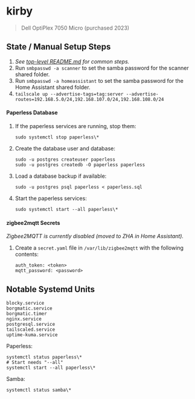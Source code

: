 # kirby

> Dell OptiPlex 7050 Micro (purchased 2023)

## State / Manual Setup Steps
1. *See [top-level README.md](../../README.md) for common steps.*
2. Run `smbpasswd -a scanner` to set the samba password for the scanner
   shared folder.
3. Run `smbpasswd -a homeassistant` to set the samba password for the
   Home Assistant shared folder.
4. `tailscale up --advertise-tags=tag:server --advertise-routes=192.168.5.0/24,192.168.107.0/24,192.168.108.0/24`

#### Paperless Database
1. If the paperless services are running, stop them:
   ```
   sudo systemctl stop paperless\*
   ```
2. Create the database user and database:
   ```
   sudo -u postgres createuser paperless
   sudo -u postgres createdb -O paperless paperless
   ```
3. Load a database backup if available:
   ```
   sudo -u postgres psql paperless < paperless.sql
   ```
4. Start the paperless services:
   ```
   sudo systemctl start --all paperless\*
   ```

#### zigbee2mqtt Secrets
_Zigbee2MQTT is currently disabled (moved to ZHA in Home Assistant)._

1. Create a `secret.yaml` file in `/var/lib/zigbee2mqtt` with the following
   contents:
   ```
   auth_token: <token>
   mqtt_password: <password>
   ```

## Notable Systemd Units

```
blocky.service
borgmatic.service
borgmatic.timer
nginx.service
postgresql.service
tailscaled.service
uptime-kuma.service
```

Paperless:
```
systemctl status paperless\*
# Start needs "--all"
systemctl start --all paperless\*
```

Samba:
```
systemctl status samba\*
```

